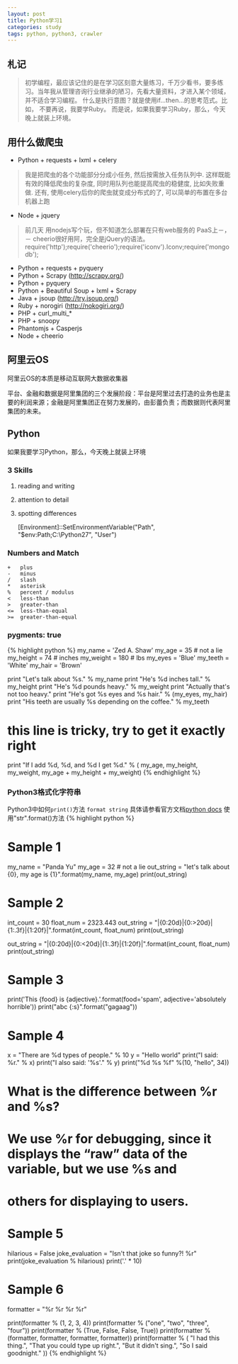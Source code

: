 ```yaml
---
layout: post
title: Python学习1
categories: study
tags: python, python3, crawler
---
```


## 札记
> 初学编程，最应该记住的是在学习区刻意大量练习，千万少看书，要多练习。当年我从管理咨询行业继承的陋习，先看大量资料，才进入某个领域，并不适合学习编程。
什么是执行意图？就是使用if...then...的思考范式。比如， 不要再说，我要学Ruby。 而是说，如果我要学习Ruby，那么，今天晚上就装上环境。

## 用什么做爬虫
- Python + requests + lxml + celery
> 我是把爬虫的各个功能部分分成小任务, 然后按需放入任务队列中. 这样既能有效的降低爬虫的复杂度, 同时用队列也能提高爬虫的稳健度, 比如失败重做.
还有, 使用celery后你的爬虫就变成分布式的了, 可以简单的布置在多台机器上跑
- Node 	+ jquery
> 前几天 用nodejs写个玩，但不知道怎么部署在只有web服务的 PaaS上－，－
cheerio很好用阿，完全是jQuery的语法。
require('http');require('cheerio');require('iconv').Iconv;require('mongodb');
- Python + requests + pyquery 
- Python + Scrapy (http://scrapy.org/)
- Python + pyquery
- Python + Beautiful Soup + lxml + Scrapy
- Java + jsoup (http://try.jsoup.org/)
- Ruby + norogiri (http://nokogiri.org/)
- PHP + curl\_multi\_*
- PHP + snoopy
- Phantomjs + Casperjs
- Node + cheerio


## 阿里云OS
阿里云OS的本质是移动互联网大数据收集器

平台、金融和数据是阿里集团的三个发展阶段：平台是阿里过去打造的业务也是主要的利润来源；金融是阿里集团正在努力发展的，由彭蕾负责；而数据则代表阿里集团的未来。

## Python
如果我要学习Python，那么，今天晚上就装上环境

### 3 Skills
1. reading and writing
2. attention to detail
3. spotting differences

	[Environment]::SetEnvironmentVariable("Path", "$env:Path;C:\Python27", "User")

### Numbers and Match
	+ 	plus
	- 	minus
	/ 	slash
	* 	asterisk
	% 	percent / modulus
	< 	less-than
	> 	greater-than
	<= 	less-than-equal
	>= 	greater-than-equal

### pygments: true
{% highlight python %}
my_name = 'Zed A. Shaw'
my_age = 35 # not a lie
my_height = 74 # inches
my_weight = 180 # lbs
my_eyes = 'Blue'
my_teeth = 'White'
my_hair = 'Brown'

print "Let's talk about %s." % my_name
print "He's %d inches tall." % my_height
print "He's %d pounds heavy." % my_weight
print "Actually that's not too heavy."
print "He's got %s eyes and %s hair." % (my_eyes, my_hair)
print "His teeth are usually %s depending on the coffee." % my_teeth

# this line is tricky, try to get it exactly right
print "If I add %d, %d, and %d I get %d." % (
	my_age, my_height, my_weight, my_age + my_height + my_weight)
{% endhighlight %}

### Python3格式化字符串
Python3中如何`print()`方法 `format string`
具体请参看官方文档[python docs](http://docs.python.org/2/library/string.html)
使用"str".format()方法
{% highlight python %}
# Sample 1
my_name = "Panda Yu"
my_age = 32 # not a lie
out_string = "let's talk about {0}, my age is {1}".format(my_name, my_age)
print(out_string)

# Sample 2
int_count = 30
float_num = 2323.443
out_string = "|{0:20d}|{0:>20d}|{1:.3f}|{1:20f}|".format(int_count, float_num)
print(out_string)

out_string = "|{0:20d}|{0:<20d}|{1:.3f}|{1:20f}|".format(int_count, float_num)
print(out_string)

# Sample 3
print('This {food} is {adjective}.'.format(food='spam', adjective='absolutely horrible'))
print("abc {:s}".format("gagaag"))

# Sample 4
x = "There are %d types of people." % 10
y = "Hello world"
print("I said: %r." % x)
print("I also said: '%s'." % y)
print("%d %s %f" %(10, "hello", 34))
# What is the difference between %r and %s?
# We use %r for debugging, since it displays the “raw” data of the variable, but we use %s and
# others for displaying to users.

# Sample 5
hilarious = False
joke_evaluation = "Isn't that joke so funny?! %r"
print(joke_evaluation % hilarious)
print('.' * 10)

# Sample 6
formatter = "%r %r %r %r"

print(formatter % (1, 2, 3, 4))
print(formatter % ("one", "two", "three", "four"))
print(formatter % (True, False, False, True))
print(formatter % (formatter, formatter, formatter, formatter))
print(formatter % (
	"I had this thing.",
	"That you could type up right.",
	"But it didn't sing.",
	"So I said goodnight."
	))
{% endhighlight %}